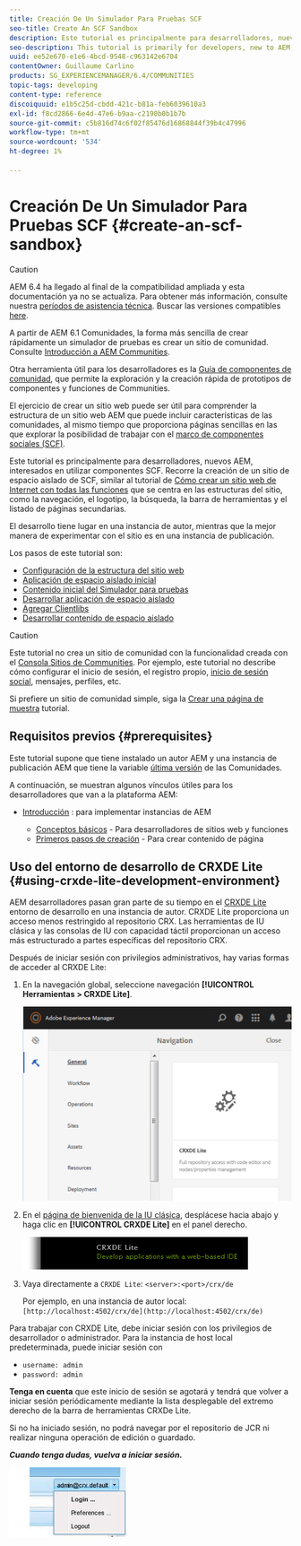 ```yaml
---
title: Creación De Un Simulador Para Pruebas SCF
seo-title: Create An SCF Sandbox
description: Este tutorial es principalmente para desarrolladores, nuevos AEM, interesados en utilizar componentes SCF.  Recorre la creación de un sitio de espacio aislado de SCF
seo-description: This tutorial is primarily for developers, new to AEM, who are interested in using SCF components.  It walks through the creation of An SCF Sandbox site
uuid: ee52e670-e1e6-4bcd-9548-c963142e6704
contentOwner: Guillaume Carlino
products: SG_EXPERIENCEMANAGER/6.4/COMMUNITIES
topic-tags: developing
content-type: reference
discoiquuid: e1b5c25d-cbdd-421c-b81a-feb6039610a3
exl-id: f8cd2866-6e4d-47e6-b9aa-c2190b0b1b7b
source-git-commit: c5b816d74c6f02f85476d16868844f39b4c47996
workflow-type: tm+mt
source-wordcount: '534'
ht-degree: 1%

---
```


# Creación De Un Simulador Para Pruebas SCF {#create-an-scf-sandbox}

>[!CAUTION]
>
>AEM 6.4 ha llegado al final de la compatibilidad ampliada y esta documentación ya no se actualiza. Para obtener más información, consulte nuestra [períodos de asistencia técnica](https://helpx.adobe.com/es/support/programs/eol-matrix.html). Buscar las versiones compatibles [here](https://experienceleague.adobe.com/docs/).


A partir de AEM 6.1 Comunidades, la forma más sencilla de crear rápidamente un simulador de pruebas es crear un sitio de comunidad. Consulte [Introducción a AEM Communities](getting-started.md).

Otra herramienta útil para los desarrolladores es la [Guía de componentes de comunidad](components-guide.md), que permite la exploración y la creación rápida de prototipos de componentes y funciones de Communities.

El ejercicio de crear un sitio web puede ser útil para comprender la estructura de un sitio web AEM que puede incluir características de las comunidades, al mismo tiempo que proporciona páginas sencillas en las que explorar la posibilidad de trabajar con el [marco de componentes sociales (SCF)](scf.md).

Este tutorial es principalmente para desarrolladores, nuevos AEM, interesados en utilizar componentes SCF. Recorre la creación de un sitio de espacio aislado de SCF, similar al tutorial de [Cómo crear un sitio web de Internet con todas las funciones](../../help/sites-developing/website.md) que se centra en las estructuras del sitio, como la navegación, el logotipo, la búsqueda, la barra de herramientas y el listado de páginas secundarias.

El desarrollo tiene lugar en una instancia de autor, mientras que la mejor manera de experimentar con el sitio es en una instancia de publicación.

Los pasos de este tutorial son:

* [Configuración de la estructura del sitio web](setup-website.md)
* [Aplicación de espacio aislado inicial](initial-app.md)
* [Contenido inicial del Simulador para pruebas](initial-content.md)
* [Desarrollar aplicación de espacio aislado](develop-app.md)
* [Agregar Clientlibs](add-clientlibs.md)
* [Desarrollar contenido de espacio aislado](develop-content.md)

>[!CAUTION]
>
>Este tutorial no crea un sitio de comunidad con la funcionalidad creada con el [Consola Sitios de Communities](sites-console.md). Por ejemplo, este tutorial no describe cómo configurar el inicio de sesión, el registro propio, [inicio de sesión social](social-login.md), mensajes, perfiles, etc.
>
>Si prefiere un sitio de comunidad simple, siga la [Crear una página de muestra](create-sample-page.md) tutorial.

## Requisitos previos {#prerequisites}

Este tutorial supone que tiene instalado un autor AEM y una instancia de publicación AEM que tiene la variable [última versión](deploy-communities.md#latest-releases) de las Comunidades.

A continuación, se muestran algunos vínculos útiles para los desarrolladores que van a la plataforma AEM:

* [Introducción](../../help/sites-deploying/deploy.md#getting-started) : para implementar instancias de AEM

   * [Conceptos básicos](../../help/sites-developing/the-basics.md) - Para desarrolladores de sitios web y funciones
   * [Primeros pasos de creación](../../help/sites-authoring/first-steps.md) - Para crear contenido de página

## Uso del entorno de desarrollo de CRXDE Lite {#using-crxde-lite-development-environment}

AEM desarrolladores pasan gran parte de su tiempo en el [CRXDE Lite](../../help/sites-developing/developing-with-crxde-lite.md) entorno de desarrollo en una instancia de autor. CRXDE Lite proporciona un acceso menos restringido al repositorio CRX. Las herramientas de IU clásica y las consolas de IU con capacidad táctil proporcionan un acceso más estructurado a partes específicas del repositorio CRX.

Después de iniciar sesión con privilegios administrativos, hay varias formas de acceder al CRXDE Lite:

1. En la navegación global, seleccione navegación **[!UICONTROL Herramientas > CRXDE Lite]**.

   ![chlimage_1-350](assets/chlimage_1-350.png)

2. En el [página de bienvenida de la IU clásica](http://localhost:4502/welcome.html), desplácese hacia abajo y haga clic en **[!UICONTROL CRXDE Lite]** en el panel derecho.

   ![chlimage_1-351](assets/chlimage_1-351.png)

3. Vaya directamente a `CRXDE Lite`: `<server>:<port>/crx/de`

   Por ejemplo, en una instancia de autor local: ` [http://localhost:4502/crx/de](http://localhost:4502/crx/de)`

Para trabajar con CRXDE Lite, debe iniciar sesión con los privilegios de desarrollador o administrador. Para la instancia de host local predeterminada, puede iniciar sesión con

* `username: admin`
* `password: admin`


**Tenga en cuenta** que este inicio de sesión se agotará y tendrá que volver a iniciar sesión periódicamente mediante la lista desplegable del extremo derecho de la barra de herramientas CRXDe Lite.

Si no ha iniciado sesión, no podrá navegar por el repositorio de JCR ni realizar ninguna operación de edición o guardado.

***Cuando tenga dudas, vuelva a iniciar sesión.***

![chlimage_1-352](assets/chlimage_1-352.png)
